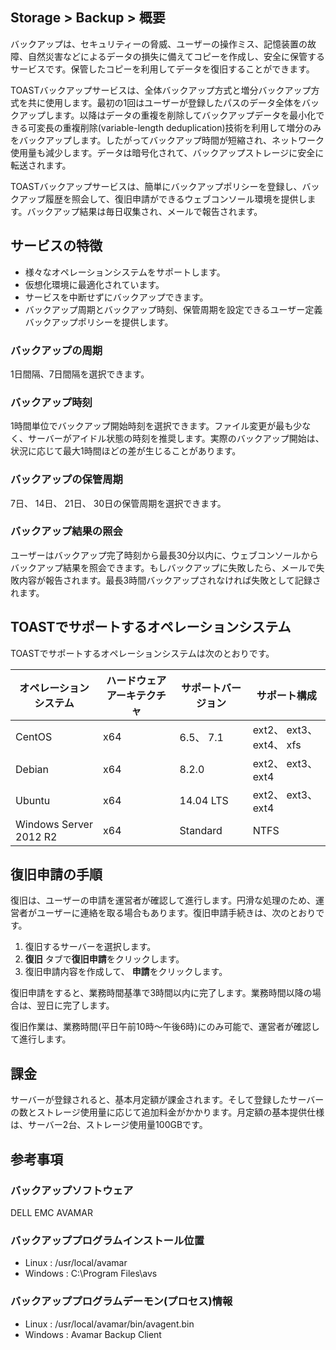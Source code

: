 ## Storage > Backup > 概要

バックアップは、セキュリティーの脅威、ユーザーの操作ミス、記憶装置の故障、自然災害などによるデータの損失に備えてコピーを作成し、安全に保管するサービスです。保管したコピーを利用してデータを復旧することができます。

TOASTバックアップサービスは、全体バックアップ方式と増分バックアップ方式を共に使用します。最初の1回はユーザーが登録したパスのデータ全体をバックアップします。以降はデータの重複を削除してバックアップデータを最小化できる可変長の重複削除(variable-length deduplication)技術を利用して増分のみをバックアップします。したがってバックアップ時間が短縮され、ネットワーク使用量も減少します。データは暗号化されて、バックアップストレージに安全に転送されます。

TOASTバックアップサービスは、簡単にバックアップポリシーを登録し、バックアップ履歴を照会して、復旧申請ができるウェブコンソール環境を提供します。バックアップ結果は毎日収集され、メールで報告されます。

## サービスの特徴
* 様々なオペレーションシステムをサポートします。
* 仮想化環境に最適化されています。
* サービスを中断せずにバックアップできます。
* バックアップ周期とバックアップ時刻、保管周期を設定できるユーザー定義バックアップポリシーを提供します。

### バックアップの周期
1日間隔、7日間隔を選択できます。

### バックアップ時刻
1時間単位でバックアップ開始時刻を選択できます。ファイル変更が最も少なく、サーバーがアイドル状態の時刻を推奨します。実際のバックアップ開始は、状況に応じて最大1時間ほどの差が生じることがあります。

### バックアップの保管周期
7日、 14日、 21日、 30日の保管周期を選択できます。

### バックアップ結果の照会
ユーザーはバックアップ完了時刻から最長30分以内に、ウェブコンソールからバックアップ結果を照会できます。もしバックアップに失敗したら、メールで失敗内容が報告されます。最長3時間バックアップされなければ失敗として記録されます。

## TOASTでサポートするオペレーションシステム
TOASTでサポートするオペレーションシステムは次のとおりです。

| オペレーションシステム | ハードウェアアーキテクチャ | サポートバージョン | サポート構成 |
| ---------------- | --------------------- | ------------------------ | ------------------------ |
| CentOS | x64 | 6.5、 7.1 | ext2、 ext3、 ext4、 xfs |
| Debian | x64 | 8.2.0 | ext2、 ext3、 ext4 |
| Ubuntu | x64 | 14.04 LTS | ext2、 ext3、 ext4 |
| Windows Server 2012 R2 | x64 | Standard | NTFS |

## 復旧申請の手順
復旧は、ユーザーの申請を運営者が確認して進行します。円滑な処理のため、運営者がユーザーに連絡を取る場合もあります。復旧申請手続きは、次のとおりです。

1. 復旧するサーバーを選択します。
2. **復旧** タブで**復旧申請**をクリックします。
3. 復旧申請内容を作成して、 **申請**をクリックします。

復旧申請をすると、業務時間基準で3時間以内に完了します。業務時間以降の場合は、翌日に完了します。

復旧作業は、業務時間(平日午前10時～午後6時)にのみ可能で、運営者が確認して進行します。

## 課金
サーバーが登録されると、基本月定額が課金されます。そして登録したサーバーの数とストレージ使用量に応じて追加料金がかかります。月定額の基本提供仕様は、サーバー2台、ストレージ使用量100GBです。

## 参考事項
### バックアップソフトウェア
DELL EMC AVAMAR

### バックアッププログラムインストール位置
* Linux : /usr/local/avamar
* Windows : C:\Program Files\avs

### バックアッププログラムデーモン(プロセス)情報
* Linux : /usr/local/avamar/bin/avagent.bin
* Windows : Avamar Backup Client
